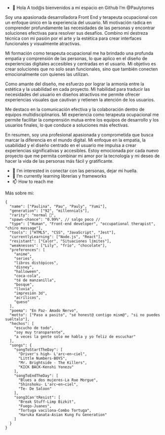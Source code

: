 - 👋 Hola A tod@s bienvenidos a mi espacio en Github
 I’m @Paulytorres

Soy una apasionada desarrolladora Front End y terapeuta ocupacional con un enfoque único en la experiencia del usuario.
Mi motivación radica en comprender profundamente las necesidades de las personas y encontrar soluciones efectivas para resolver sus desafíos.
Combino mi destreza técnica con mi pasión por el arte y la estética para crear interfaces funcionales y visualmente atractivas.

Mi formación como terapeuta ocupacional me ha brindado una profunda empatía y comprensión de las personas, lo que aplico en el diseño de experiencias digitales accesibles y centradas en el usuario.
Mi objetivo es crear soluciones que no solo sean funcionales, sino que también conecten emocionalmente con quienes las utilizan.

Como amante del diseño, me esfuerzo por lograr la armonía entre la estética y la usabilidad en cada proyecto. 
Mi habilidad para traducir las necesidades del usuario en diseños atractivos me permite ofrecer experiencias visuales que cautivan y retienen la atención de los usuarios.

Me destaco en la comunicación efectiva y la colaboración dentro de equipos multidisciplinarios. 
Mi experiencia como terapeuta ocupacional me permite facilitar la comprensión mutua entre los equipos de desarrollo y los usuarios finales, lo que conduce a soluciones más efectivas.

En resumen, soy una profesional apasionada y comprometida que busca marcar la diferencia en el mundo digital. 
Mi enfoque en la empatía, la usabilidad y el diseño centrado en el usuario me impulsa a crear experiencias significativas y accesibles. 
Estoy emocionada por cada nuevo proyecto que me permita combinar mi amor por la tecnología y mi deseo de hacer la vida de las personas más fácil y gratificante.

- 👀 I’m interested in conectar con las personas, dejar mi huella. 
- 🌱 I’m currently learning librerias y frameworks
- 📫 How to reach me 

 Más sobre mi:
```
{
  "name": ["Paulina", "Pau", "Pauly", "Yumi"],
  "generation": ["92", "millennials"],
  "rarity": "normal 👀",
  "spawn-chance": "0.99%", // salgo poco //
  "type": ["Human", "Front-end developer", "occupational therapist", "chiro massage"],
  "tools": ["HTML5", "CSS", "JavaScript", "Jest"],
  "currentlyLearning": ["Node.js", "React"],
  "resistant": ["Calor", "Situaciones límites"],
  "weaknesses": ["Lily", "frío", "chocolate"],
  "preferences": [
    "anime",
    "series",
    "libros distópicos",
    "disney",
    "halloween",
    "coca-cola",
    "té de manzanilla",
    "bosque",
    "lluvia",
    "impresión 3d",
    "acrílicos",
    "queso"
  ],
  "poema": "En Paz- Amado Nervo",
  "motto": ["Paso a pasito", "sé honest@ contigo mism@", "si no puedes suéltalo"],
  "hechos": [
    "escucho de todo",
    "soy muy transparente",
    "a veces la gente solo me habla y yo feliz de escuchar"
  ],
  "songs": {
    "songToStartTheDay": [
      "Driver's high- L'arc~en~ciel",
      "Little Numbers-BOYS",
      "Mr. Brightside - The Killers",
      "KICK BACK-Kenshi Yonezu"
    ],
    "songToEndTheDay": [
      "Blues a dos mujeres-La Rue Morgue",
      "Shinshoku- L'arc~en~ciel",
      "Te- De Saloon"
    ],
    "songICan'tResist": [
      "Break Stuff-Limp Bizkit",
      "Fuego-Juanes",
      "Tortuga vacilona-Combo Tortuga",
      "Haruka Kanata-Asian Kung Fu Generation"
    ]
  }
}
```
<!---
Paulytorres/Paulytorres is a ✨ special ✨ repository because its `README.md` (this file) appears on your GitHub profile.
You can click the Preview link to take a look at your changes.
--->

